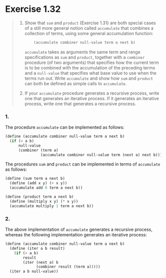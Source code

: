 # Exercise 1.32

> 1.  Show that `sum` and `product` (Exercise 1.31) are both special cases of a still more general notion called `accumulate` that combines a collection of terms, using some general accumulation function:
>     ```scheme
>         (accumulate combiner null-value term a next b)
>     ```
>
>     `accumulate` takes as arguments the same term and range specifications as `sum` and `product`, together with a `combiner` procedure (of two arguments) that specifies how the current term is to be combined with the accumulation of the preceding terms and a `null-value` that specifies what base value to use when the terms run out.
>     Write `accumulate` and show how `sum` and `product` can both be defined as simple calls to `accumulate`.
>
>
> 2.  If your `accumulate` procedure generates a recursive process, write one that generates an iterative process.
>     If it generates an iterative process, write one that generates a recursive process.



### 1.

The procedure `accumulate` can be implemented as follows:
```scheme
(define (accumulate combiner null-value term a next b)
  (if (> a b)
      null-value
      (combiner (term a)
                (accumulate combiner null-value term (next a) next b))))
```
The procedures `sum` and `product` can be implemented in terms of `accumulate` as follows:
```scheme
(define (sum term a next b)
  (define (add x y) (+ x y))
  (accumulate add 0 term a next b))

(define (product term a next b)
  (define (multiply x y) (* x y))
  (accumulate multiply 1 term a next b))
```



### 2.

The above implementation of `accumulate` generates a recursive process, whereas the following implementation generates an iterative process:
```scheme
(define (accumulate combiner null-value term a next b)
  (define (iter a b result)
    (if (> a b)
        result
        (iter (next a) b
              (combiner result (term a)))))
  (iter a b null-value))
```
